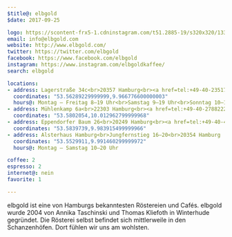 ```yaml
---
$title@: elbgold
$date: 2017-09-25

logo: https://scontent-frx5-1.cdninstagram.com/t51.2885-19/s320x320/13398562_1056639054449275_1930967290_a.jpg
email: info@elbgold.com
website: http://www.elbgold.com/
twitter: https://twitter.com/elbgold
facebook: https://www.facebook.com/elbgold
instagram: https://www.instagram.com/elbgoldkaffee/
search: elbgold

locations:
- address: Lagerstraße 34c<br>20357 Hamburg<br><a href=tel:+49-40-23517520>040-23517520</a>
  coordinates: "53.56289229999999,9.966776600000003"
  hours@: Montag – Freitag 8–19 Uhr<br>Samstag 9–19 Uhr<br>Sonntag 10–19 Uhr
- address: Mühlenkamp 6a<br>22303 Hamburg<br><a href=tel:+49-40-27882223>040-27882223</a>
  coordinates: "53.5802054,10.012962799999968"
- address: Eppendorfer Baum 26<br>20249 Hamburg<br><a href=tel:+49-40-41625771>040-41625771</a>
  coordinates: "53.5839739,9.983915499999966"
- address: Alsterhaus Hamburg<br>Jungfernstieg 16–20<br>20354 Hamburg
  coordinates: "53.5529911,9.991460299999972"
  hours@: Montag – Samstag 10–20 Uhr

coffee: 2
espresso: 2
internet@: nein
favorite: 1

---
```

elbgold ist eine von Hamburgs bekanntesten Röstereien und Cafés. elbgold wurde 2004 von Annika Taschinski und Thomas Kliefoth in Winterhude gegründet. Die Rösterei selbst befindet sich mittlerweile in den Schanzenhöfen. Dort fühlen wir uns am wohlsten.